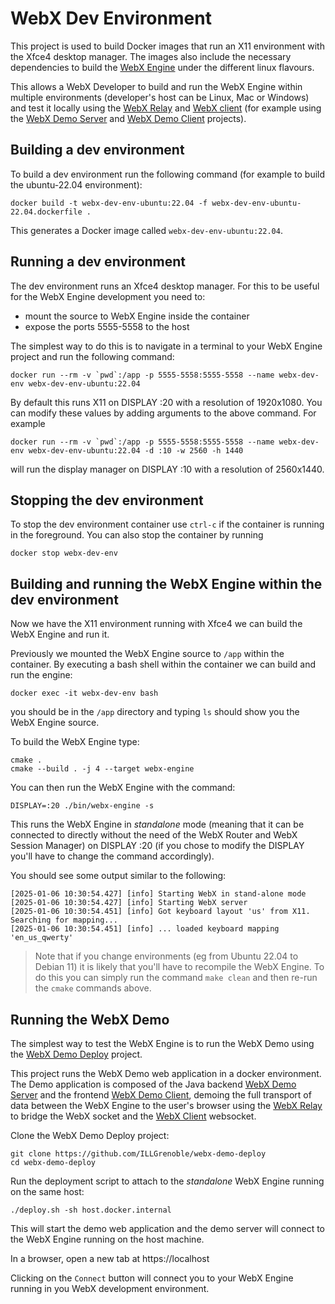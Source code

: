 # WebX Dev Environment

This project is used to build Docker images that run an X11 environment with the Xfce4 desktop manager. The images also include the necessary dependencies to build the [WebX Engine](https://github.com/ILLGrenoble/webx-engine) under the different linux flavours.

This allows a WebX Developer to build and run the WebX Engine within multiple environments (developer's host can be Linux, Mac or Windows) and test it locally using the [WebX Relay](https://github.com/ILLGrenoble/webx-relay) and [WebX client](https://github.com/ILLGrenoble/webx-client) (for example using the [WebX Demo Server](https://github.com/ILLGrenoble/webx-demo-server) and [WebX Demo Client](https://github.com/ILLGrenoble/webx-demo-client) projects).

## Building a dev environment

To build a dev environment run the following command (for example to build the ubuntu-22.04 environment):

```
docker build -t webx-dev-env-ubuntu:22.04 -f webx-dev-env-ubuntu-22.04.dockerfile .
```

This generates a Docker image called `webx-dev-env-ubuntu:22.04`.

## Running a dev environment

The dev environment runs an Xfce4 desktop manager. For this to be useful for the WebX Engine development you need to:
 - mount the source to WebX Engine inside the container
 - expose the ports 5555-5558 to the host

The simplest way to do this is to navigate in a terminal to your WebX Engine project and run the following command:

```
docker run --rm -v `pwd`:/app -p 5555-5558:5555-5558 --name webx-dev-env webx-dev-env-ubuntu:22.04
```

By default this runs X11 on DISPLAY :20 with a resolution of 1920x1080. You can modify these values by adding arguments to the above command. For example

```
docker run --rm -v `pwd`:/app -p 5555-5558:5555-5558 --name webx-dev-env webx-dev-env-ubuntu:22.04 -d :10 -w 2560 -h 1440
```

will run the display manager on DISPLAY :10 with a resolution of 2560x1440.

## Stopping the dev environment

To stop the dev environment container use `ctrl-c` if the container is running in the foreground. You can also stop the container by running

```
docker stop webx-dev-env
```

## Building and running the WebX Engine within the dev environment

Now we have the X11 environment running with Xfce4 we can build the WebX Engine and run it.

Previously we mounted the WebX Engine source to `/app` within the container. By executing a bash shell within the container we can build and run the engine:

```
docker exec -it webx-dev-env bash
```

you should be in the `/app` directory and typing `ls` should show you the WebX Engine source.

To build the WebX Engine type:

```
cmake .
cmake --build . -j 4 --target webx-engine
```

You can then run the WebX Engine with the command:

```
DISPLAY=:20 ./bin/webx-engine -s
```

This runs the WebX Engine in <em>standalone</em> mode (meaning that it can be connected to directly without the need of the WebX Router and WebX Session Manager) on DISPLAY :20 (if you chose to modify the DISPLAY you'll have to change the command accordingly).

You should see some output similar to the following:
```
[2025-01-06 10:30:54.427] [info] Starting WebX in stand-alone mode
[2025-01-06 10:30:54.427] [info] Starting WebX server
[2025-01-06 10:30:54.451] [info] Got keyboard layout 'us' from X11. Searching for mapping...
[2025-01-06 10:30:54.451] [info] ... loaded keyboard mapping 'en_us_qwerty'
```

> Note that if you change environments (eg from Ubuntu 22.04 to Debian 11) it is likely that you'll have to recompile the WebX Engine. To do this you can simply run the command `make clean` and then re-run the `cmake` commands above.

## Running the WebX Demo

The simplest way to test the WebX Engine is to run the WebX Demo using the [WebX Demo Deploy](https://github.com/ILLGrenoble/webx-demo-deploy) project. 

This project runs the WebX Demo web application in a docker environment. The Demo application is composed of the Java backend [WebX Demo Server](https://github.com/ILLGrenoble/webx-demo-server) and the frontend [WebX Demo Client](https://github.com/ILLGrenoble/webx-demo-client), demoing the full transport of data between the WebX Engine to the user's browser using the [WebX Relay](https://github.com/ILLGrenoble/webx-relay) to bridge the WebX socket and the [WebX Client](https://github.com/ILLGrenoble/webx-client) websocket.

Clone the WebX Demo Deploy project:

```
git clone https://github.com/ILLGrenoble/webx-demo-deploy
cd webx-demo-deploy
```

Run the deployment script to attach to the <em>standalone</em> WebX Engine running on the same host:

```
./deploy.sh -sh host.docker.internal
```

This will start the demo web application and the demo server will connect to the WebX Engine running on the host machine.

In a browser, open a new tab at https://localhost

Clicking on the `Connect` button will connect you to your WebX Engine running in you WebX development environment.
